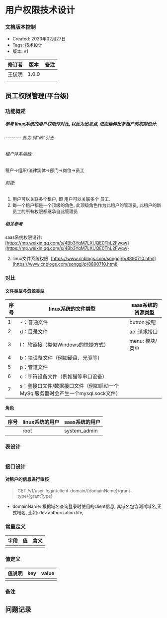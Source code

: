 # 用户权限技术设计

### 文档版本控制

- Created: 2023年02月27日
- Tags: 技术设计
- 版本: v1


| 修订者 | 版本  | 备注 |
| ------ | ----- | ---- |
| 王俊明 | 1.0.0 |      |
|        |       |      |

## 员工权限管理(平台级)

### 功能概述

##### 参考 linux系统的用户权限作对比, 以此为出发点, 进而延伸出多租户的权限设计.

###### -------- 此为 抛"砖"引玉.

###### 租户体系层级:

租户->组织/法律实体->部门->岗位->员工

###### 前提:

1. 用户可以关联多个租户, 即 用户可以关联多个 员工.
2. 每一个租户都是一个顶级的角色, 此顶级角色作为此租户的管理员, 此租户的新员工的所有权限都继承自此管理员

##### 相关参考

saas系统权限设计: [https://mp.weixin.qq.com/s/4Bb3YqM7LXUQE0ThL2Fwqw](https://mp.weixin.qq.com/s/4Bb3YqM7LXUQE0ThL2Fwqw)

2. linux文件系统权限: [https://www.cnblogs.com/songgj/p/8890710.html](https://www.cnblogs.com/songgj/p/8890710.html)

### 对比

#### 文件类型与资源类型
| 序号 | linux系统的文件类型                                                             | saas系统的资源类型 |
| ---- | ------------------------------------------------------------------------------- | ------------------ |
| 1    | -：普通文件                                                                     | button:按钮        |
| 2    | d：目录文件                                                                     | api:请求接口       |
| 3    | l： 软链接（类似Windows的快捷方式）                                             | menu: 模块/菜单    |
| 4    | b：块设备文件（例如硬盘、光驱等）                                               |                    |
| 5    | p：管道文件                                                                     |                    |
| 6    | c：字符设备文件（例如猫等串口设备）                                             |                    |
| 7    | s：套接口文件/数据接口文件（例如启动一个MySql服务器时会产生一个mysql.sock文件） |                    |



#### 角色
| 序号  | linux系统的用户 | saas系统的用户    |
|-----|------------|--------------|
|     | root       | system_admin |





### 表设计

```sql

```

### 接口设计

#### 对租户的信息进行审核

> GET /v1/user-login/client-domain/{domainName}/grant-type/{grantType}

- domainName: 根据域名查询登录时使用的client信息, 其域名包含测试域名,正式域名, 比如: dev.authorization.life,

### 常量定义


| 字段 | 值 | 含义 |
| ---- | -- | ---- |
|      |    |      |

### 值定义


| 值说明 | key | value |
| ------ | --- | ----- |
|        |     |       |

### 备注

## 问题记录
